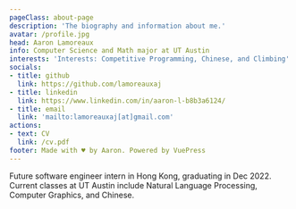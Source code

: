 ```yaml
---
pageClass: about-page
description: 'The biography and information about me.'
avatar: /profile.jpg
head: Aaron Lamoreaux
info: Computer Science and Math major at UT Austin
interests: 'Interests: Competitive Programming, Chinese, and Climbing'
socials:
- title: github
  link: https://github.com/lamoreauxaj
- title: linkedin
  link: https://www.linkedin.com/in/aaron-l-b8b3a6124/
- title: email
  link: 'mailto:lamoreauxaj[at]gmail.com'
actions:
- text: CV
  link: /cv.pdf
footer: Made with ♥ by Aaron. Powered by VuePress
---
```


<AboutCard :frontmatter="$page.frontmatter" >

Future software engineer intern in Hong Kong, graduating in Dec 2022. Current classes
at UT Austin include Natural Language Processing, Computer Graphics, and Chinese.

</AboutCard>

<style lang="stylus">

.theme-container.about-page .page
  background-color #e6ecf0
  min-height calc(100vh)
  
  .last-updated
    display none

</style>
